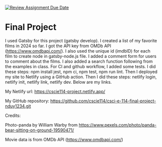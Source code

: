 [![Review Assignment Due Date](https://classroom.github.com/assets/deadline-readme-button-24ddc0f5d75046c5622901739e7c5dd533143b0c8e959d652212380cedb1ea36.svg)](https://classroom.github.com/a/NGGI9_Zk)
# Final Project

I used Gatsby for this project (gatsby develop). I created a list of my favorite films in 2024 so far. I got the API key from OMDb API (https://www.omdbapi.com/). I also used the unique id (imdbID) for each film to create node in gatsby-node.js file. I added a comment form for users to comment about the films. I also added a search function following from the examples in class. For CI and github workflow, I added some tests. I did these steps: npm install jest, npm ci, npm test, npm run lint. Then I deployed my site to Netlify using a GitHub action. Then I did these steps: netlify login, netlify init, netlify link, netlify dev. Below are my links. 

My Netlify url: https://cscie114-project.netlify.app/ 

My GitHub repository: https://github.com/cscie114/csci-e-114-final-project-nduy1234.git 

Credits: 

Photo-panda by William Warby from https://www.pexels.com/photo/panda-bear-sitting-on-ground-19590471/ 

Movie data is from OMDb API (https://www.omdbapi.com/) 

 